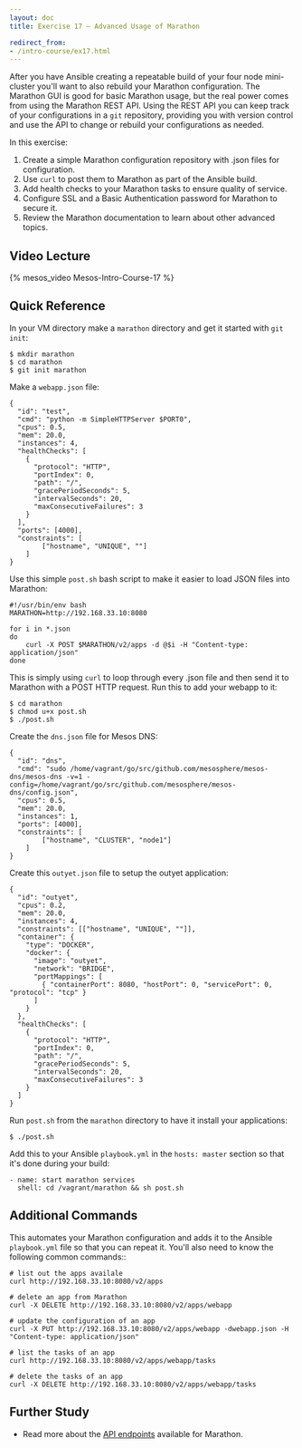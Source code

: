 ```yaml
---
layout: doc
title: Exercise 17 – Advanced Usage of Marathon

redirect_from:
- /intro-course/ex17.html
---
```


After you have Ansible creating a repeatable build of your four node mini-cluster you'll want to also rebuild your Marathon configuration.  The Marathon GUI is good for basic Marathon usage, but the real power comes from using the Marathon REST API.  Using the REST API you can keep track of your configurations in a ``git`` repository, providing you with version control and use the API to change or rebuild your configurations as needed.

In this exercise:

1. Create a simple Marathon configuration repository with .json files for configuration.
2. Use ``curl`` to post them to Marathon as part of the Ansible build.
3. Add health checks to your Marathon tasks to ensure quality of service.
4. Configure SSL and a Basic Authentication password for Marathon to secure it.
5. Review the Marathon documentation to learn about other advanced topics.


Video Lecture
-------------

{% mesos_video Mesos-Intro-Course-17 %}


Quick Reference
---------------

In your VM directory make a ``marathon`` directory and get it started with ``git init``:

```
$ mkdir marathon
$ cd marathon
$ git init marathon
```

Make a ``webapp.json`` file:

```
{
  "id": "test",
  "cmd": "python -m SimpleHTTPServer $PORT0",
  "cpus": 0.5,
  "mem": 20.0,
  "instances": 4,
  "healthChecks": [
    {
      "protocol": "HTTP",
      "portIndex": 0,
      "path": "/",
      "gracePeriodSeconds": 5,
      "intervalSeconds": 20,
      "maxConsecutiveFailures": 3
    }
  ],
  "ports": [4000],
  "constraints": [
        ["hostname", "UNIQUE", ""]
    ]
}
```

Use this simple ``post.sh`` bash script to make it easier to load JSON files into Marathon:

```
#!/usr/bin/env bash
MARATHON=http://192.168.33.10:8080

for i in *.json
do
    curl -X POST $MARATHON/v2/apps -d @$i -H "Content-type: application/json"
done
```

This is simply using ``curl`` to loop through every .json file and then send it to Marathon with a POST HTTP request.
Run this to add your webapp to it:

```
$ cd marathon
$ chmod u+x post.sh
$ ./post.sh
```

Create the ``dns.json`` file for Mesos DNS:

```
{
  "id": "dns",
  "cmd": "sudo /home/vagrant/go/src/github.com/mesosphere/mesos-dns/mesos-dns -v=1 -config=/home/vagrant/go/src/github.com/mesosphere/mesos-dns/config.json",
  "cpus": 0.5,
  "mem": 20.0,
  "instances": 1,
  "ports": [4000],
  "constraints": [
        ["hostname", "CLUSTER", "node1"]
    ]
}
```

Create this ``outyet.json`` file to setup the outyet application:

```
{
  "id": "outyet",
  "cpus": 0.2,
  "mem": 20.0,
  "instances": 4,
  "constraints": [["hostname", "UNIQUE", ""]],
  "container": {
    "type": "DOCKER",
    "docker": {
      "image": "outyet",
      "network": "BRIDGE",
      "portMappings": [
        { "containerPort": 8080, "hostPort": 0, "servicePort": 0, "protocol": "tcp" }
      ]
    }
  },
  "healthChecks": [
    {
      "protocol": "HTTP",
      "portIndex": 0,
      "path": "/",
      "gracePeriodSeconds": 5,
      "intervalSeconds": 20,
      "maxConsecutiveFailures": 3
    }
  ]
}
```

Run ``post.sh`` from the ``marathon`` directory to have it install your applications:

```
$ ./post.sh
```

Add this to your Ansible ``playbook.yml`` in the ``hosts: master`` section so that it's done during your build:

```
- name: start marathon services
  shell: cd /vagrant/marathon && sh post.sh
```

Additional Commands
-------------------

This automates your Marathon configuration and adds it to the Ansible ``playbook.yml`` file so that you can repeat it.  You'll also need to know the following common commands::

    # list out the apps availale
    curl http://192.168.33.10:8080/v2/apps

    # delete an app from Marathon
    curl -X DELETE http://192.168.33.10:8080/v2/apps/webapp

    # update the configuration of an app
    curl -X PUT http://192.168.33.10:8080/v2/apps/webapp -dwebapp.json -H "Content-type: application/json"

    # list the tasks of an app
    curl http://192.168.33.10:8080/v2/apps/webapp/tasks

    # delete the tasks of an app
    curl -X DELETE http://192.168.33.10:8080/v2/apps/webapp/tasks

Further Study
-------------

* Read more about the [API endpoints](https://mesosphere.github.io/marathon/docs/rest-api.html) available for Marathon.
